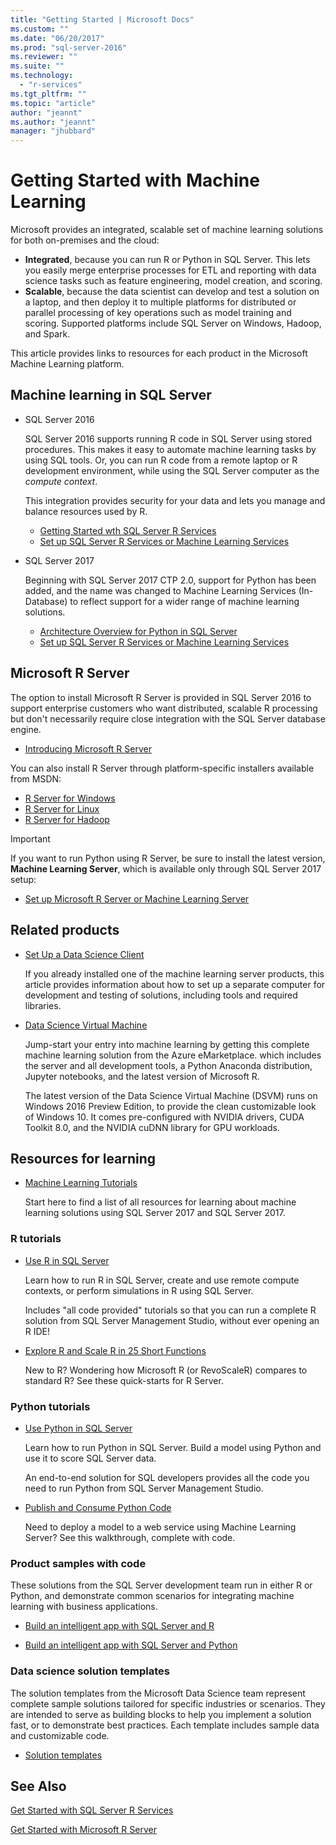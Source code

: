 ```yaml
---
title: "Getting Started | Microsoft Docs"
ms.custom: ""
ms.date: "06/20/2017"
ms.prod: "sql-server-2016"
ms.reviewer: ""
ms.suite: ""
ms.technology: 
  - "r-services"
ms.tgt_pltfrm: ""
ms.topic: "article"
author: "jeannt"
ms.author: "jeannt"
manager: "jhubbard"
---
```

# Getting Started with Machine Learning

Microsoft provides an integrated, scalable set of machine learning solutions for both on-premises and the cloud:

+ **Integrated**, because you can run R or Python in SQL Server. This lets you easily merge enterprise processes for ETL and reporting with data science tasks such as feature engineering, model creation, and scoring.
+ **Scalable**, because the data scientist can develop and test a solution on a laptop, and then deploy it to multiple platforms for distributed or parallel processing of key operations such as model training and scoring. Supported platforms include SQL Server on Windows, Hadoop, and Spark.

This article provides links to resources for each product in the Microsoft Machine Learning platform.

## Machine learning in SQL Server

+ SQL Server 2016

  SQL Server 2016 supports running R code in SQL Server using stored procedures. This makes it easy to automate machine learning tasks by using SQL tools. Or, you can run R code from a remote laptop or R development environment, while using the SQL Server computer as the _compute context_.

  This integration provides security for your data and lets you manage and balance resources used by R.

    + [Getting Started wth SQL Server R Services](r/getting-started-with-sql-server-r-services.md)
    + [Set up SQL Server R Services or Machine Learning Services](../advanced-analytics/r/set-up-sql-server-r-services-in-database.md)

+ SQL Server 2017

  Beginning with SQL Server 2017 CTP 2.0, support for Python has been added, and the name was changed to Machine Learning Services (In-Database) to reflect support for a wider range of machine learning solutions.

    + [Architecture Overview for Python in SQL Server](python/architecture-overview-sql-server-python.md)
    + [Set up SQL Server R Services or Machine Learning Services](../advanced-analytics/r/set-up-sql-server-r-services-in-database.md)

## Microsoft R Server

The option to install Microsoft R Server is provided in SQL Server 2016 to support enterprise customers who want  distributed, scalable R processing but don't necessarily require close integration with the SQL Server database engine.
  
  + [Introducing Microsoft R Server](https://msdn.microsoft.com/microsoft-r/rserver)
  
You can also install R Server through platform-specific installers available from MSDN:

  + [R Server for Windows](https://msdn.microsoft.commicrosoft-r/rserver-install-windows)
  + [R Server for Linux](https://msdn.microsoft.com/microsoft-r/rserver-install-linux-server)
  + [R Server for Hadoop](https://msdn.microsoft.com/microsoft-r/rserver-install-hadoop)

> [!IMPORTANT]
> If you want to run Python using R Server, be sure to install the latest version, **Machine Learning Server**, which is available only through SQL Server 2017 setup:
> 
>    + [Set up Microsoft R Server or Machine Learning Server](../advanced-analytics/r/create-a-standalone-r-server.md)

## Related products

+ [Set Up a Data Science Client](../advanced-analytics/r/set-up-a-data-science-client.md)

  If you already installed one of the machine learning server products, this article provides information about how to set up a separate computer for development and testing of solutions, including tools and required libraries.

+ [Data Science Virtual Machine](../advanced-analytics/r/provision-the-r-server-only-sql-server-2016-enterprise-vm-on-azure.md)

  Jump-start your entry into machine learning by getting this complete machine learning solution from the Azure eMarketplace. which includes the server and all development tools, a Python Anaconda distribution, Jupyter notebooks, and the latest version of Microsoft R.
  
  The latest version of the Data Science Virtual Machine (DSVM) runs on Windows 2016 Preview Edition, to provide the clean customizable look of Windows 10. It comes pre-configured with NVIDIA drivers, CUDA Toolkit 8.0, and the NVIDIA cuDNN library for GPU workloads.

## Resources for learning

+ [Machine Learning Tutorials](../advanced-analytics/tutorials/machine-learning-services-tutorials.md)

  Start here to find a list of all resources for learning about machine learning solutions using SQL Server 2017 and SQL Server 2017.

### R tutorials

+ [Use R in SQL Server](/tutorials/sql-server-r-tutorials.md)

   Learn how to run R in SQL Server, create and use remote compute contexts, or perform simulations in R using SQL Server.
   
   Includes "all code provided" tutorials so that you can run a complete R solution from SQL Server Management Studio, without ever opening an R IDE!

+ [Explore R and Scale R in 25 Short Functions](https://msdn.microsoft.com/microsoft-r/microsoft-r-tutorial-r2revoscaler)

   New to R? Wondering how Microsoft R (or RevoScaleR) compares to standard R? See these quick-starts for R Server.

### Python tutorials

+ [Use Python in SQL Server](/tutorials/sql-server-r-tutorials.md)

  Learn how to run Python in SQL Server. Build a model using Python and use it to score SQL Server data.

   An end-to-end solution for SQL developers provides all the code you need to run Python from SQL Server Management Studio.

+ [Publish and Consume Python Code](../advanced-analytics/python/publish-consume-python-code.md)

  Need to deploy a model to a web service using Machine Learning Server? See this walkthrough, complete with code.

### Product samples with code

These solutions from the SQL Server development team run in either R or Python, and demonstrate common scenarios for integrating machine learning with business applications.

+ [Build an intelligent app with SQL Server and R](https://microsoft.github.io/sql-ml-tutorials/R/rentalprediction)

+ [Build an intelligent app with SQL Server and Python](https://microsoft.github.io/sql-ml-tutorials/python/rentalprediction/)

### Data science solution templates

The solution templates from the Microsoft Data Science team represent complete sample solutions tailored for specific industries or scenarios. They are intended to serve as building blocks to help you implement a solution fast, or to demonstrate best practices. Each template includes sample data and customizable code.

+ [Solution templates](../advanced-analytics/tutorials/data-science-scenarios-and-solution-templates.md)

## See Also

[Get Started with SQL Server R Services](../advanced-analytics/r/getting-started-with-sql-server-r-services.md)

[Get Started with Microsoft R Server](../advanced-analytics/r/getting-started-with-microsoft-r-server-standalone.md)
